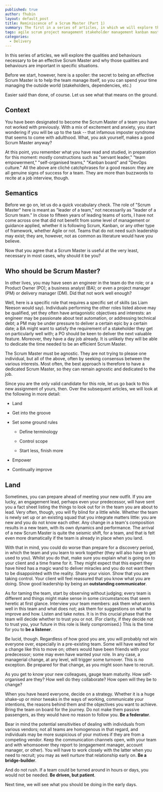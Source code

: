 ```yaml
---
published: true
author: fhubin
layout: default_post
title: Reminiscence of a Scrum Master (Part 1)
summary: The first in a series of articles, in which we will explore the qualities and behaviours necessary to be an effective Scrum Master and why those qualities and behaviours are important in specific situations.
tags: agile scrum project management stakeholder management kanban master
categories:
  - Delivery
---
```

In this series of articles, we will explore the qualities and behaviours necessary to be an effective Scrum Master and why those qualities and behaviours are important in specific situations.

Before we start, however, here is a spoiler: the secret to being an effective Scrum Master is to help the team manage itself, so you can spend your time managing the outside world (stakeholders, dependencies, etc.)

Easier said than done, of course. Let us see what that means on the ground.

## Context

You have been designated to become the Scrum Master of a team you have not worked with previously. With a mix of excitement and anxiety, you start wondering if you will be up to the task -- that infamous imposter syndrome that seems to come with adulthood. What, you ask yourself, makes a good Scrum Master anyway?

At this point, you remember what you have read and studied, in preparation for this moment: mostly constructions such as "servant leader," "team empowerment," "self-organised teams," "Kanban board" and "DevOps culture."
All the above are cliché catchphrases for a good reason: they are all genuine signs of success for a team. They are more than buzzwords to recite at a job interview, though.

## Semantics

Before we go on, let us do a quick vocabulary check. The role of "Scrum Master" here is meant as "leader of a team," not necessarily as "leader of a Scrum team." In close to fifteen years of leading teams of sorts, I have not come across one that did not benefit from some level of management or guidance applied, whether it is following Scrum, Kanban, or any other type of framework, whether Agile or not. Teams that do not need such leadership may exist; they are, however, not as common as literature would have you believe.

Now that you agree that a Scrum Master is useful at the very least, necessary in most cases, why should it be you?

## Who should be Scrum Master?

In other lives, you may have seen an engineer in the team do the role; or a Product Owner (PO); a business analyst (BA); or even a project manager (PM) or delivery manager (DM). Did that not work well enough?

Well, here is a specific role that requires a specific set of skills (as Liam Neeson would say). Individuals performing the other roles listed above may be qualified, yet they often have antagonistic objectives and interests: an engineer may be passionate about test automation, or addressing technical debt; a PM may be under pressure to deliver a certain epic by a certain date; a BA might want to satisfy the requirement of a stakeholder they get on particularly well with; a PO should be keen to deliver the next valuable feature. Moreover, they have a day job already. It is unlikely they will be able to dedicate the time needed to be an efficient Scrum Master.

The Scrum Master must be agnostic. They are not trying to please one individual, but all of the above, often by seeking consensus between the various interests. Most often, the best approach is therefore to have a dedicated Scrum Master, so they can remain agnostic and dedicated to the job.

Since you are the only valid candidate for this role, let us go back to this new assignment of yours, then.
Over the subsequent articles, we will look at the following in more detail:

* Land

* Get into the groove

* Set some ground rules

  * Define terminology

  * Control scope

  * Start less, finish more

* Empower

* Continually improve

## Land

Sometimes, you can prepare ahead of meeting your new outfit. If you are lucky, an engagement lead, perhaps even your predecessor, will have sent you a fact sheet listing the things to look out for in the team you are about to lead. Very often, though, you will fly blind for a little while.
Whether the team is newly set up or an existing squad that you integrate matters little: you are new and you do not know each other. Any change in a team's composition results in a new team, with its own dynamics and performance. The arrival of a new Scrum Master is quite the seismic shift, for a team, and that is felt even more dramatically if the team is already in place when you land.

With that in mind, you could do worse than prepare for a discovery period, in which the team and you learn to work together (they will also have to get used to you). Whilst you do that, make sure you explain what is going on to your client and a time frame for it. They might expect that this expert they have hired has a magic wand to deliver miracles and you do not want them to be disappointed with the reality. Share your vision. Show that you are taking control. Your client will feel reassured that you know what you are doing. Show good leadership by being an **outstanding communicator**.

As for taming the team, start by observing without judging; every team is different and things might make sense in some circumstances that seem heretic at first glance. Interview your team members: ask them what works well in this team and what does not; ask them for suggestions on what to improve and how. Listen and take notes. It is in this crucial phase that the team will decide whether to trust you or not. (For clarity, if they decide not to trust you, your future in this role is likely compromised.) This is the time for you to **be a listener**.

Be lucid, though. Regardless of how good you are, you will probably not win everyone over, especially in a pre-existing team. Some will have waited for a change like this to move on; others would have been friends with your predecessor; some may even have wanted your role. In any case, a managerial change, at any level, will trigger some turnover. This is no exception. Be prepared for that change, as you might soon have to recruit.

As you get to know your new colleagues, gauge team maturity. How self-organised are they? How well do they collaborate? How open will they be to change?

When you have heard everyone, decide on a strategy. Whether it is a huge shake-up or minor tweaks in the ways of working, communicate your intentions, the reasons behind them and the objectives you want to achieve. Bring the team on board for the journey. Do not make them passive passengers, as they would have no reason to follow you. **Be a federator**.

Bear in mind the potential sensitivities of dealing with individuals from various vendors; not all teams are homogenous in that regard, and individuals may be more suspicious of your motives if they are from a competing vendor. Keep the communication channels open, with your team and with whomsoever they report to (engagement manager, account manager, or other). You will have to work closely with the latter when you need to recruit; you may as well nurture that relationship early on. **Be a bridge-builder**.

And do not rush. If a team could be turned around in hours or days, you would not be needed. **Be driven, but patient**.

Next time, we will see what you should be doing in the early days.
